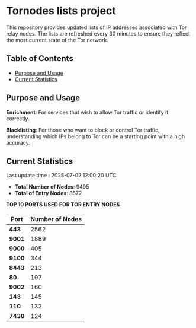 # Tornodes lists project

This repository provides updated lists of IP addresses associated with Tor relay nodes. The lists are refreshed every 30 minutes to ensure they reflect the most current state of the Tor network.

## Table of Contents

- [Purpose and Usage](#purpose-and-usage)
- [Current Statistics](#current-statistics)


## Purpose and Usage

**Enrichment**: For services that wish to allow Tor traffic or identify it correctly.

**Blacklisting**: For those who want to block or control Tor traffic, understanding which IPs belong to Tor can be a starting point with a high accuracy.

## Current Statistics

Last update time : 2025-07-02 12:00:20 UTC

- **Total Number of Nodes**: 9495
- **Total of Entry Nodes**: 8572

**TOP 10 PORTS USED FOR TOR ENTRY NODES**

| **Port** | **Number of Nodes** |
|------|-----------------|
| **443**   | 2562  |
| **9001**   | 1889  |
| **9000**   | 405  |
| **9100**   | 344  |
| **8443**   | 213  |
| **80**   | 197  |
| **9002**   | 160  |
| **143**   | 145  |
| **110**   | 132  |
| **7430**   | 124  |


